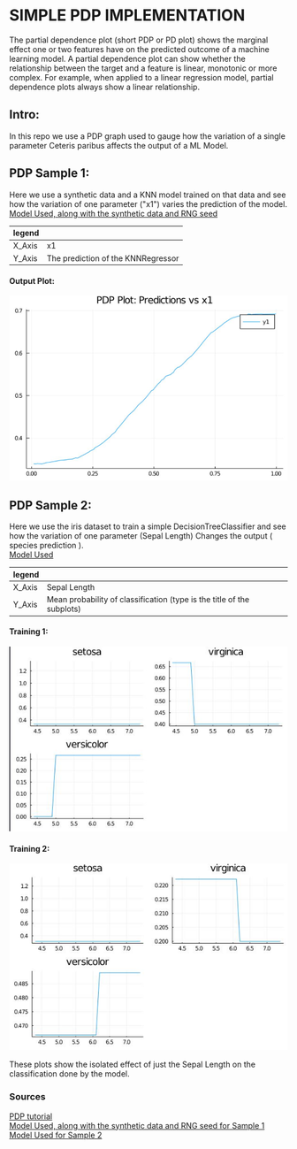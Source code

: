 # SIMPLE PDP IMPLEMENTATION
The partial dependence plot (short PDP or PD plot) shows the marginal effect one or two features have on the predicted outcome of a machine learning model. A partial dependence plot can show whether the relationship between the target and a feature is linear, monotonic or more complex. For example, when applied to a linear regression model, partial dependence plots always show a linear relationship.


## Intro:
In this repo we use a PDP graph used to gauge how the variation of a single parameter Ceteris paribus affects the output of a ML Model.

## PDP Sample 1:
Here we use a synthetic data and a KNN model trained on that data and see how the variation of one parameter ("x1") varies the prediction of the model. 
[Model Used, along with the synthetic data and RNG seed](https://alan-turing-institute.github.io/DataScienceTutorials.jl/getting-started/ensembles/)

| legend ||
| ----------- | ----------- |
|X_Axis| x1|
|Y_Axis| The prediction of the KNNRegressor|

#### Output Plot:
![img 0](images/c3.JPG "Sample 1")


## PDP Sample 2:
Here we use the iris dataset to train a simple DecisionTreeClassifier and see how the variation of one parameter (Sepal Length) Changes the output ( species prediction ). <br/>
[Model Used](https://alan-turing-institute.github.io/MLJ.jl/dev/getting_started/)

| legend ||
| ----------- | ----------- |
|X_Axis| Sepal Length|
|Y_Axis| Mean probability of classification (type is the title of the subplots)|

#### Training 1:
![img 1](images/c1.JPG "Sample 2 Training 1")

#### Training 2:
![img 2](images/c2.JPG " Sample 2 Training 2")

These plots show the isolated effect of just the Sepal Length on the classification done by the model. 

### Sources
[PDP tutorial](https://christophm.github.io/interpretable-ml-book/pdp.html) <br/>
[Model Used, along with the synthetic data and RNG seed for Sample 1](https://alan-turing-institute.github.io/DataScienceTutorials.jl/getting-started/ensembles/) <br/>
[Model Used for Sample 2](https://alan-turing-institute.github.io/MLJ.jl/dev/getting_started/)
